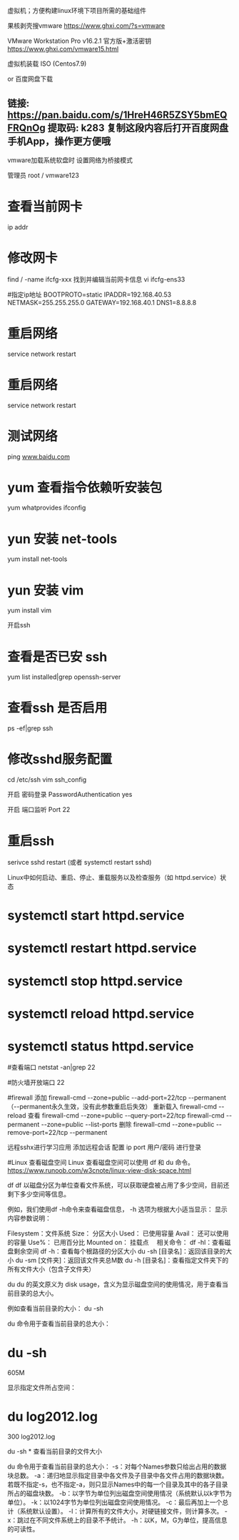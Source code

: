 虚拟机；方便构建linux环境下项目所需的基础组件

果核剥壳搜vmware
https://www.ghxi.com/?s=vmware

VMware Workstation Pro v16.2.1 官方版+激活密钥
https://www.ghxi.com/vmware15.html

虚拟机装载 ISO (Centos7.9)

or 百度网盘下载

链接: https://pan.baidu.com/s/1HreH46R5ZSY5bmEQFRQnOg 提取码: k283 复制这段内容后打开百度网盘手机App，操作更方便哦
--------------


vmware加载系统软盘时
设置网络为桥接模式

管理员
root / vmware123


# 查看当前网卡
ip addr

# 修改网卡
find  / -name ifcfg-xxx  找到并编辑当前网卡信息
vi ifcfg-ens33

#指定ip地址
BOOTPROTO=static
IPADDR=192.168.40.53
NETMASK=255.255.255.0
GATEWAY=192.168.40.1
DNS1=8.8.8.8

# 重启网络
service network restart


# 重启网络
service network restart

# 测试网络
ping www.baidu.com

# yum 查看指令依赖听安装包
yum whatprovides ifconfig

# yun 安装 net-tools 
yum install net-tools

# yun 安装 vim
yum install vim

开启ssh

# 查看是否已安 ssh
yum list installed|grep openssh-server

# 查看ssh 是否启用
ps -ef|grep ssh


# 修改sshd服务配置
cd /etc/ssh
vim ssh_config

开启 密码登录
PasswordAuthentication yes

开启 端口监听
Port 22

# 重启ssh
serivce sshd restart  (或者 systemctl restart sshd)

Linux中如何启动、重启、停止、重载服务以及检查服务（如 httpd.service）状态 
# systemctl start httpd.service
# systemctl restart httpd.service
# systemctl stop httpd.service
# systemctl reload httpd.service
# systemctl status httpd.service

#查看端口
netstat -an|grep 22


#防火墙开放端口 22


#firewall
添加
firewall-cmd --zone=public --add-port=22/tcp --permanent    （--permanent永久生效，没有此参数重启后失效）
重新载入
firewall-cmd --reload
查看
firewall-cmd --zone=public --query-port=22/tcp
firewall-cmd --permanent --zone=public --list-ports
删除
firewall-cmd --zone=public --remove-port=22/tcp --permanent

远程sshx进行学习应用
添加远程会话  配置 ip port  用户/密码 进行登录


#Linux 查看磁盘空间
Linux 查看磁盘空间可以使用 df 和 du 命令。
https://www.runoob.com/w3cnote/linux-view-disk-space.html

df
df 以磁盘分区为单位查看文件系统，可以获取硬盘被占用了多少空间，目前还剩下多少空间等信息。

例如，我们使用df -h命令来查看磁盘信息， -h 选项为根据大小适当显示：
显示内容参数说明：

Filesystem：文件系统
Size： 分区大小
Used： 已使用容量
Avail： 还可以使用的容量
Use%： 已用百分比
Mounted on： 挂载点　
相关命令：
df -hl：查看磁盘剩余空间
df -h：查看每个根路径的分区大小
du -sh [目录名]：返回该目录的大小
du -sm [文件夹]：返回该文件夹总M数
du -h [目录名]：查看指定文件夹下的所有文件大小（包含子文件夹）


du
du 的英文原义为 disk usage，含义为显示磁盘空间的使用情况，用于查看当前目录的总大小。

例如查看当前目录的大小：
 du -sh
 
 du 命令用于查看当前目录的总大小：
 # du -sh
 605M  
 
 
 
 显示指定文件所占空间：
 # du log2012.log 
 300     log2012.log
 
 du -sh * 查看当前目录的文件大小
 
 du 命令用于查看当前目录的总大小：
 -s：对每个Names参数只给出占用的数据块总数。
 -a：递归地显示指定目录中各文件及子目录中各文件占用的数据块数。若既不指定-s，也不指定-a，则只显示Names中的每一个目录及其中的各子目录所占的磁盘块数。
 -b：以字节为单位列出磁盘空间使用情况（系统默认以k字节为单位）。
 -k：以1024字节为单位列出磁盘空间使用情况。
 -c：最后再加上一个总计（系统默认设置）。
 -l：计算所有的文件大小，对硬链接文件，则计算多次。
 -x：跳过在不同文件系统上的目录不予统计。
 -h：以K，M，G为单位，提高信息的可读性。